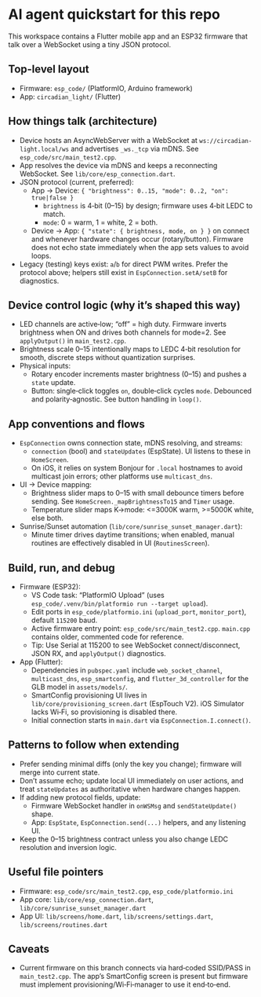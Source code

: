 # AI agent quickstart for this repo

This workspace contains a Flutter mobile app and an ESP32 firmware that talk over a WebSocket using a tiny JSON protocol.

## Top-level layout
- Firmware: `esp_code/` (PlatformIO, Arduino framework)
- App: `circadian_light/` (Flutter)

## How things talk (architecture)
- Device hosts an AsyncWebServer with a WebSocket at `ws://circadian-light.local/ws` and advertises `_ws._tcp` via mDNS. See `esp_code/src/main_test2.cpp`.
- App resolves the device via mDNS and keeps a reconnecting WebSocket. See `lib/core/esp_connection.dart`.
- JSON protocol (current, preferred):
  - App → Device: `{ "brightness": 0..15, "mode": 0..2, "on": true|false }`
    - `brightness` is 4‑bit (0–15) by design; firmware uses 4‑bit LEDC to match.
    - `mode`: 0 = warm, 1 = white, 2 = both.
  - Device → App: `{ "state": { brightness, mode, on } }` on connect and whenever hardware changes occur (rotary/button). Firmware does not echo state immediately when the app sets values to avoid loops.
- Legacy (testing) keys exist: `a`/`b` for direct PWM writes. Prefer the protocol above; helpers still exist in `EspConnection.setA/setB` for diagnostics.

## Device control logic (why it’s shaped this way)
- LED channels are active‑low; “off” = high duty. Firmware inverts brightness when ON and drives both channels for mode=2. See `applyOutput()` in `main_test2.cpp`.
- Brightness scale 0–15 intentionally maps to LEDC 4‑bit resolution for smooth, discrete steps without quantization surprises.
- Physical inputs:
  - Rotary encoder increments master brightness (0–15) and pushes a `state` update.
  - Button: single‑click toggles `on`, double‑click cycles `mode`. Debounced and polarity‑agnostic. See button handling in `loop()`.

## App conventions and flows
- `EspConnection` owns connection state, mDNS resolving, and streams:
  - `connection` (bool) and `stateUpdates` (EspState). UI listens to these in `HomeScreen`.
  - On iOS, it relies on system Bonjour for `.local` hostnames to avoid multicast join errors; other platforms use `multicast_dns`.
- UI → Device mapping:
  - Brightness slider maps to 0–15 with small debounce timers before sending. See `HomeScreen._mapBrightnessTo15` and `Timer` usage.
  - Temperature slider maps K→mode: <=3000K warm, >=5000K white, else both.
- Sunrise/Sunset automation (`lib/core/sunrise_sunset_manager.dart`):
  - Minute timer drives daytime transitions; when enabled, manual routines are effectively disabled in UI (`RoutinesScreen`).

## Build, run, and debug
- Firmware (ESP32):
  - VS Code task: “PlatformIO Upload” (uses `esp_code/.venv/bin/platformio run --target upload`).
  - Edit ports in `esp_code/platformio.ini` (`upload_port`, `monitor_port`), default `115200` baud.
  - Active firmware entry point: `esp_code/src/main_test2.cpp`. `main.cpp` contains older, commented code for reference.
  - Tip: Use Serial at 115200 to see WebSocket connect/disconnect, JSON RX, and `applyOutput()` diagnostics.
- App (Flutter):
  - Dependencies in `pubspec.yaml` include `web_socket_channel`, `multicast_dns`, `esp_smartconfig`, and `flutter_3d_controller` for the GLB model in `assets/models/`.
  - SmartConfig provisioning UI lives in `lib/core/provisioning_screen.dart` (EspTouch V2). iOS Simulator lacks Wi‑Fi, so provisioning is disabled there.
  - Initial connection starts in `main.dart` via `EspConnection.I.connect()`.

## Patterns to follow when extending
- Prefer sending minimal diffs (only the key you change); firmware will merge into current state.
- Don’t assume echo; update local UI immediately on user actions, and treat `stateUpdates` as authoritative when hardware changes happen.
- If adding new protocol fields, update:
  - Firmware WebSocket handler in `onWSMsg` and `sendStateUpdate()` shape.
  - App: `EspState`, `EspConnection.send(...)` helpers, and any listening UI.
- Keep the 0–15 brightness contract unless you also change LEDC resolution and inversion logic.

## Useful file pointers
- Firmware: `esp_code/src/main_test2.cpp`, `esp_code/platformio.ini`
- App core: `lib/core/esp_connection.dart`, `lib/core/sunrise_sunset_manager.dart`
- App UI: `lib/screens/home.dart`, `lib/screens/settings.dart`, `lib/screens/routines.dart`

## Caveats
- Current firmware on this branch connects via hard‑coded SSID/PASS in `main_test2.cpp`. The app’s SmartConfig screen is present but firmware must implement provisioning/Wi‑Fi‑manager to use it end‑to‑end.
